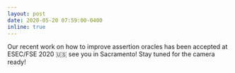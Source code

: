 ```yaml
---
layout: post
date: 2020-05-20 07:59:00-0400
inline: true
---
```


Our recent work on how to improve assertion oracles has been accepted at ESEC/FSE 2020 :us: see you in Sacramento! Stay tuned for the camera ready!